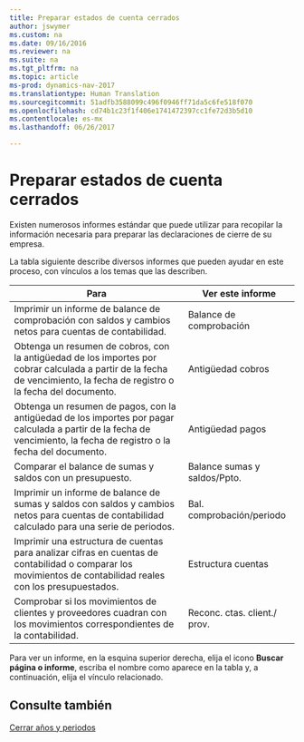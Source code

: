 ```yaml
---
title: Preparar estados de cuenta cerrados
author: jswymer
ms.custom: na
ms.date: 09/16/2016
ms.reviewer: na
ms.suite: na
ms.tgt_pltfrm: na
ms.topic: article
ms-prod: dynamics-nav-2017
ms.translationtype: Human Translation
ms.sourcegitcommit: 51adfb3588099c496f0946ff71da5c6fe518f070
ms.openlocfilehash: cd74b1c23f1f406e1741472397cc1fe72d3b5d10
ms.contentlocale: es-mx
ms.lasthandoff: 06/26/2017

---
```

# <a name="prepare-closing-statements"></a>Preparar estados de cuenta cerrados
Existen numerosos informes estándar que puede utilizar para recopilar la información necesaria para preparar las declaraciones de cierre de su empresa.

La tabla siguiente describe diversos informes que pueden ayudar en este proceso, con vínculos a los temas que las describen.

|Para     |Ver este informe                  |
|-------|---------------------------------|
|Imprimir un informe de balance de comprobación con saldos y cambios netos para cuentas de contabilidad.|Balance de comprobación|
|Obtenga un resumen de cobros, con la antigüedad de los importes por cobrar calculada a partir de la fecha de vencimiento, la fecha de registro o la fecha del documento.|Antigüedad cobros|
|Obtenga un resumen de pagos, con la antigüedad de los importes por pagar calculada a partir de la fecha de vencimiento, la fecha de registro o la fecha del documento.|Antigüedad pagos|
|Comparar el balance de sumas y saldos con un presupuesto.|Balance sumas y saldos/Ppto.|
|Imprimir un informe de balance de sumas y saldos con saldos y cambios netos para cuentas de contabilidad calculado para una serie de periodos.|Bal. comprobación/periodo|
|Imprimir una estructura de cuentas para analizar cifras en cuentas de contabilidad o comparar los movimientos de contabilidad reales con los presupuestados.|Estructura cuentas|
|Comprobar si los movimientos de clientes y proveedores cuadran con los movimientos correspondientes de la contabilidad.|Reconc. ctas. client./ prov.|

Para ver un informe, en la esquina superior derecha, elija el icono **Buscar página o informe**, escriba el nombre como aparece en la tabla y, a continuación, elija el vínculo relacionado.

## <a name="see-also"></a>Consulte también
[Cerrar años y periodos](year-close-years-periods.md)

